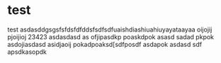 # test
test
asdasddgsgsfsfdsfdfddsfsdfsdfuaishdiashiuahiuyayataayaa
oijojij
pjoijioj
23423
asdasdasd
as
ofjipasdkp
poaskdpok
asasd
sadad
pkpok
asdojiasdasd
asidjaoij
pokadpoaksd[sdfposdf
asdapok
asdasd
sdf
apsdkasopdk
